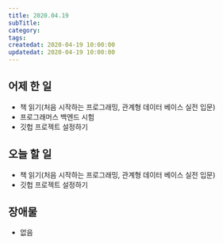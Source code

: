 ```yaml
---
title: 2020.04.19
subTitle:
category:
tags:
createdat: 2020-04-19 10:00:00
updatedat: 2020-04-19 10:00:00
---
```


## 어제 한 일

* 책 읽기(처음 시작하는 프로그래밍, 관계형 데이터 베이스 실전 입문)
* 프로그래머스 백엔드 시험
* 깃헙 프로젝트 설정하기

## 오늘 할 일

* 책 읽기(처음 시작하는 프로그래밍, 관계형 데이터 베이스 실전 입문)
* 깃헙 프로젝트 설정하기

## 장애물

* 없음
